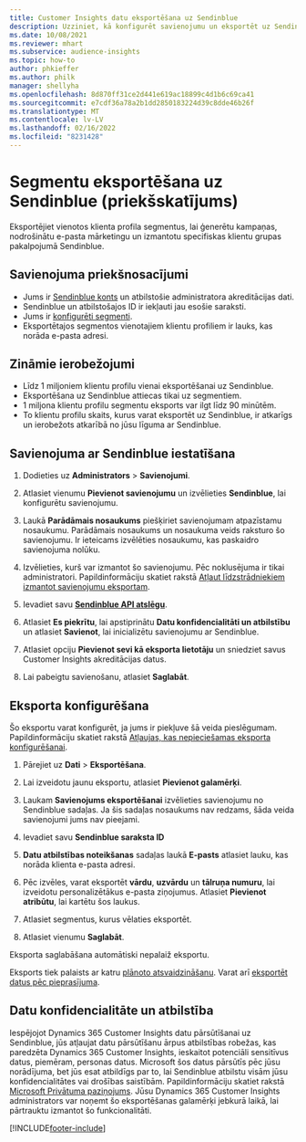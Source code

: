 ```yaml
---
title: Customer Insights datu eksportēšana uz Sendinblue
description: Uzziniet, kā konfigurēt savienojumu un eksportēt uz Sendinblue.
ms.date: 10/08/2021
ms.reviewer: mhart
ms.subservice: audience-insights
ms.topic: how-to
author: phkieffer
ms.author: philk
manager: shellyha
ms.openlocfilehash: 8d870ff31ce2d441e619ac18899c4d1b6c69ca41
ms.sourcegitcommit: e7cdf36a78a2b1dd2850183224d39c8dde46b26f
ms.translationtype: MT
ms.contentlocale: lv-LV
ms.lasthandoff: 02/16/2022
ms.locfileid: "8231428"
---
```

# <a name="export-segments-to-sendinblue-preview"></a>Segmentu eksportēšana uz Sendinblue (priekšskatījums)

Eksportējiet vienotos klienta profila segmentus, lai ģenerētu kampaņas, nodrošinātu e-pasta mārketingu un izmantotu specifiskas klientu grupas pakalpojumā Sendinblue.

## <a name="prerequisites-for-connection"></a>Savienojuma priekšnosacījumi

-   Jums ir [Sendinblue konts](https://www.sendinblue.com/) un atbilstošie administratora akreditācijas dati.
-   Sendinblue un atbilstošajos ID ir iekļauti jau esošie saraksti.
-   Jums ir [konfigurēti segmenti](segments.md).
-   Eksportētajos segmentos vienotajiem klientu profiliem ir lauks, kas norāda e-pasta adresi.

## <a name="known-limitations"></a>Zināmie ierobežojumi

- Līdz 1 miljoniem klientu profilu vienai eksportēšanai uz Sendinblue.
- Eksportēšana uz Sendinblue attiecas tikai uz segmentiem.
- 1 miljona klientu profilu segmentu eksports var ilgt līdz 90 minūtēm. 
- To klientu profilu skaits, kurus varat eksportēt uz Sendinblue, ir atkarīgs un ierobežots atkarībā no jūsu līguma ar Sendinblue.

## <a name="set-up-connection-to-sendinblue"></a>Savienojuma ar Sendinblue iestatīšana

1. Dodieties uz **Administrators** > **Savienojumi**.

1. Atlasiet vienumu **Pievienot savienojumu** un izvēlieties **Sendinblue**, lai konfigurētu savienojumu.

1. Laukā **Parādāmais nosaukums** piešķiriet savienojumam atpazīstamu nosaukumu. Parādāmais nosaukums un nosaukuma veids raksturo šo savienojumu. Ir ieteicams izvēlēties nosaukumu, kas paskaidro savienojuma nolūku.

1. Izvēlieties, kurš var izmantot šo savienojumu. Pēc noklusējuma ir tikai administratori. Papildinformāciju skatiet rakstā [Atļaut līdzstrādniekiem izmantot savienojumu eksportam](connections.md#allow-contributors-to-use-a-connection-for-exports).

1. Ievadiet savu **[Sendinblue API atslēgu](https://developers.sendinblue.com/docs/getting-started#:~:text=Get%20your%20API%20key&text=You%20can%20create%20one%20from,your%20settings%20This%20API%20key)**.

1. Atlasiet **Es piekrītu**, lai apstiprinātu **Datu konfidencialitāti un atbilstību** un atlasiet **Savienot**, lai inicializētu savienojumu ar Sendinblue.

1. Atlasiet opciju **Pievienot sevi kā eksporta lietotāju** un sniedziet savus Customer Insights akreditācijas datus.

1. Lai pabeigtu savienošanu, atlasiet **Saglabāt**.

## <a name="configure-an-export"></a>Eksporta konfigurēšana

Šo eksportu varat konfigurēt, ja jums ir piekļuve šā veida pieslēgumam. Papildinformāciju skatiet rakstā [Atļaujas, kas nepieciešamas eksporta konfigurēšanai](export-destinations.md#set-up-a-new-export).

1. Pārejiet uz **Dati** > **Eksportēšana**.

1. Lai izveidotu jaunu eksportu, atlasiet **Pievienot galamērķi**.

1. Laukam **Savienojums eksportēšanai** izvēlieties savienojumu no Sendinblue sadaļas. Ja šis sadaļas nosaukums nav redzams, šāda veida savienojumi jums nav pieejami.

1. Ievadiet savu **Sendinblue saraksta ID** 

1. **Datu atbilstības noteikšanas** sadaļas laukā **E-pasts** atlasiet lauku, kas norāda klienta e-pasta adresi. 

1. Pēc izvēles, varat eksportēt **vārdu**, **uzvārdu** un **tālruņa numuru**, lai izveidotu personalizētākus e-pasta ziņojumus. Atlasiet **Pievienot atribūtu**, lai kartētu šos laukus.

1. Atlasiet segmentus, kurus vēlaties eksportēt. 

1. Atlasiet vienumu **Saglabāt**.

Eksporta saglabāšana automātiski nepalaiž eksportu.

Eksports tiek palaists ar katru [plānoto atsvaidzināšanu](system.md#schedule-tab). Varat arī [eksportēt datus pēc pieprasījuma](export-destinations.md#run-exports-on-demand). 


## <a name="data-privacy-and-compliance"></a>Datu konfidencialitāte un atbilstība

Iespējojot Dynamics 365 Customer Insights datu pārsūtīšanai uz Sendinblue, jūs atļaujat datu pārsūtīšanu ārpus atbilstības robežas, kas paredzēta Dynamics 365 Customer Insights, ieskaitot potenciāli sensitīvus datus, piemēram, personas datus. Microsoft šos datus pārsūtīs pēc jūsu norādījuma, bet jūs esat atbildīgs par to, lai Sendinblue atbilstu visām jūsu konfidencialitātes vai drošības saistībām. Papildinformāciju skatiet rakstā [Microsoft Privātuma paziņojums](https://go.microsoft.com/fwlink/?linkid=396732).
Jūsu Dynamics 365 Customer Insights administrators var noņemt šo eksportēšanas galamērķi jebkurā laikā, lai pārtrauktu izmantot šo funkcionalitāti.


[!INCLUDE[footer-include](../includes/footer-banner.md)]
